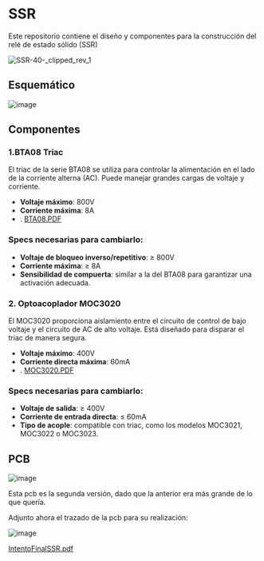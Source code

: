 # SSR
Este repositorio contiene el diseño y componentes para la construcción del relé de estado sólido (SSR)

![SSR-40-_clipped_rev_1](https://github.com/user-attachments/assets/ae221fad-aad4-40ed-a34b-b46e9aa6d09e)

## Esquemático

![image](https://github.com/user-attachments/assets/02d59e1e-d9cc-4307-90b1-58eacc3f9cfa)

## Componentes

### 1.**BTA08 Triac**

El triac de la serie BTA08 se utiliza para controlar la alimentación en el lado de la corriente alterna (AC). Puede manejar grandes cargas de voltaje y corriente.

- **Voltaje máximo**: 800V
- **Corriente máxima**: 8A
- .
  [BTA08.PDF](https://github.com/user-attachments/files/17043512/BTA08.PDF)

### Specs necesarias para cambiarlo:
- **Voltaje de bloqueo inverso/repetitivo**: ≥ 800V
- **Corriente máxima**: ≥ 8A
- **Sensibilidad de compuerta**: similar a la del BTA08 para garantizar una activación adecuada.

### 2. **Optoacoplador MOC3020**
El MOC3020 proporciona aislamiento entre el circuito de control de bajo voltaje y el circuito de AC de alto voltaje. Está diseñado para disparar el triac de manera segura.

- **Voltaje máximo**: 400V
- **Corriente directa máxima**: 60mA
- .
[MOC3020.PDF](https://github.com/user-attachments/files/17043585/MOC3020.PDF)

### Specs necesarias para cambiarlo:

- **Voltaje de salida**: ≥ 400V
- **Corriente de entrada directa**: ≤ 60mA
- **Tipo de acople**: compatible con triac, como los modelos MOC3021, MOC3022 o MOC3023.
  
## PCB
![image](https://github.com/user-attachments/assets/6b0cd7a1-25a2-4873-a320-1d5beb2c02fa)


Esta pcb es la segunda versión, dado que la anterior era más grande de lo que quería.



Adjunto ahora el trazado de la pcb para su realización:


![image](https://github.com/user-attachments/assets/9bc09f13-14ab-4d34-bded-ecd043558294)

[IntentoFinalSSR.pdf](https://github.com/user-attachments/files/17043709/IntentoFinalSSR.pdf)






